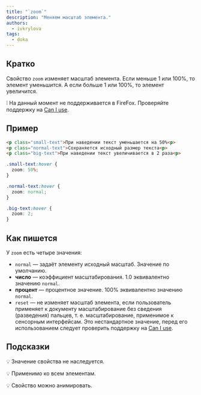 ```yaml
---
title: "`zoom`"
description: "Меняем масштаб элемента."
authors:
  - ivkrylova
tags:
  - doka
---
```


## Кратко

Свойство `zoom` изменяет масштаб элемента. Если меньше 1 или 100%, то элемент уменьшится. А если больше 1 или 100%, то элемент увеличится.

<aside>

❕ На данный момент не поддерживается в FireFox. Проверяйте поддержку на [Can I use](https://caniuse.com/css-zoom).

</aside>


## Пример

```html
<p class="small-text">При наведении текст уменьшается на 50%<p>
<p class="normal-text">Сохраняется исходный размер текста<p>
<p class="big-text">При наведении текст увеличивается в 2 раза<p>
```

```css
.small-text:hover {
  zoom: 50%;
}

.normal-text:hover {
  zoom: normal;
}

.big-text:hover {
  zoom: 2;
}
```

## Как пишется

У `zoom` есть четыре значения:

- `normal` — задаёт элементу исходный масштаб. Значение по умолчанию.
- **число** — коэффициент масштабирования. 1.0 эквивалентно значению `normal`.
- **процент** — процентное значение. 100% эквивалентно значению `normal`.
- `reset` — не изменяет масштаб элемента, если пользователь применяет к документу масштабирование без сведения (разведения) пальцев, т. е. масштабирование, применимое к сенсорным интерфейсам. Это нестандартное значение, перед его использованием следует проверить поддержку на [Can I use](https://caniuse.com/mdn-css_properties_zoom_reset).

## Подсказки

💡 Значение свойства не наследуется.

💡 Применимо ко всем элементам.

💡 Свойство можно анимировать.
